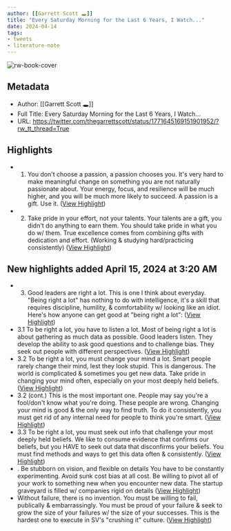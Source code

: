 ```yaml
---
author: [[Garrett Scott 🕳]]
title: "Every Saturday Morning for the Last 6 Years, I Watch..."
date: 2024-04-14
tags: 
- tweets
- literature-note
---
```

![rw-book-cover](https://pbs.twimg.com/profile_images/1641211252663029760/bdAB1iFW.jpg)

## Metadata
- Author: [[Garrett Scott 🕳]]
- Full Title: Every Saturday Morning for the Last 6 Years, I Watch...
- URL: https://twitter.com/thegarrettscott/status/1771645169151901952/?rw_tt_thread=True

## Highlights
- 1. You don't choose a passion, a passion chooses you. 
  It's very hard to make meaningful change on something you are not naturally passionate about. Your energy, focus, and resilience will be much higher, and you will be much more likely to succeed. 
  A passion is a gift. Use it. ([View Highlight](https://read.readwise.io/read/01hvf4xy1kgvfbykq13tmn2jfm))
- 2. Take pride in your effort, not your talents. 
  Your talents are a gift, you didn't do anything to earn them. 
  You should take pride in what you do w/ them. True excellence comes from combining gifts with dedication and effort. (Working & studying hard/practicing consistently) ([View Highlight](https://read.readwise.io/read/01hvf4y7r7tzrnn9fphtygatvc))
## New highlights added April 15, 2024 at 3:20 AM
- 3. Good leaders are right a lot. 
  This is one I think about everyday. 
  "Being right a lot" has nothing to do with intelligence, it's a skill that requires discipline, humility, & comfortability w/ looking like an idiot. 
  Here's how anyone can get good at "being right a lot": ([View Highlight](https://read.readwise.io/read/01hvf532bzerwecba9b6mwxb2g))
- 3.1 To be right a lot, you have to listen a lot. 
  Most of being right a lot is about gathering as much data as possible. Good leaders listen. They develop the ability to ask good questions and to challenge bias. They seek out people with different perspectives. ([View Highlight](https://read.readwise.io/read/01hvf53b93j86p74qwen0ge73c))
- 3.2 To be right a lot, you must change your mind a lot. 
  Smart people rarely change their mind, lest they look stupid. This is dangerous. The world is complicated & sometimes you get new data. Take pride in changing your mind often, especially on your most deeply held beliefs. ([View Highlight](https://read.readwise.io/read/01hvf53k0j09dk8d6yqj78jjk0))
- 3.2 (cont.) 
  This is the most important one. People may say you're a fool/don't know what you're doing. These people are wrong. Changing your mind is good & the only way to find truth. To do it consistently, you must get rid of any internal need for people to think you're smart. ([View Highlight](https://read.readwise.io/read/01hvf53r6ntnhdnha9758ezgx8))
- 3.3 To be right a lot, you must seek out info that challenge your most deeply held beliefs.
  We like to consume evidence that confirms our beliefs, but you HAVE to seek out data that disconfirms your beliefs. You must find methods and ways to get this data often & consistently. ([View Highlight](https://read.readwise.io/read/01hvf54vy6e2q848mqvh7tjc7e))
- . Be stubborn on vision, and flexible on details
  You have to be constantly experimenting. Avoid sunk cost bias at all cost. Be willing to pivot all of your work to something new when you encounter new data. The startup graveyard is filled w/ companies rigid on details ([View Highlight](https://read.readwise.io/read/01hvf550ae9pbtc7123tvxde66))
- Without failure, there is no invention.
  You must be willing to fail, publically & embarrassingly. You must be proud of your failure & seek to grow the size of your failures w/ the size of your successes. This is the hardest one to execute in SV's "crushing it" culture. ([View Highlight](https://read.readwise.io/read/01hvf577pvqnbw6zhedwh59h7b))
